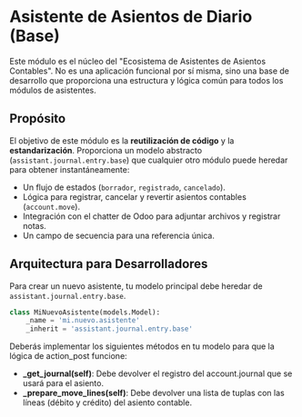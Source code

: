 # Asistente de Asientos de Diario (Base)

Este módulo es el núcleo del "Ecosistema de Asistentes de Asientos Contables". No es una aplicación funcional por sí misma, sino una base de desarrollo que proporciona una estructura y lógica común para todos los módulos de asistentes.

## Propósito

El objetivo de este módulo es la **reutilización de código** y la **estandarización**. Proporciona un modelo abstracto (`assistant.journal.entry.base`) que cualquier otro módulo puede heredar para obtener instantáneamente:

* Un flujo de estados (`borrador`, `registrado`, `cancelado`).
* Lógica para registrar, cancelar y revertir asientos contables (`account.move`).
* Integración con el chatter de Odoo para adjuntar archivos y registrar notas.
* Un campo de secuencia para una referencia única.

## Arquitectura para Desarrolladores

Para crear un nuevo asistente, tu modelo principal debe heredar de `assistant.journal.entry.base`.

```python
class MiNuevoAsistente(models.Model):
    _name = 'mi.nuevo.asistente'
    _inherit = 'assistant.journal.entry.base'
```

Deberás implementar los siguientes métodos en tu modelo para que la lógica de action\_post funcione:

* **\_get\_journal(self)**: Debe devolver el registro del account.journal que se usará para el asiento.
* **\_prepare\_move\_lines(self)**: Debe devolver una lista de tuplas con las líneas (débito y crédito) del asiento contable.
